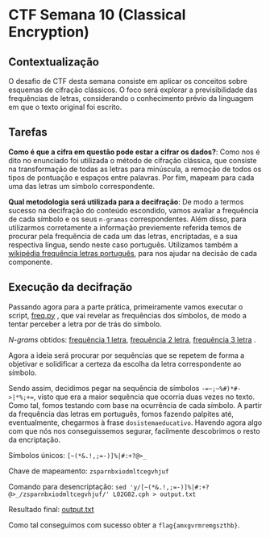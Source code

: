 # CTF Semana 10 (Classical Encryption)

## Contextualização

O desafio de CTF desta semana consiste em aplicar os conceitos sobre esquemas de cifração clássicos. O foco será explorar a previsibilidade das frequências de letras, considerando o conhecimento prévio da linguagem em que o texto original foi escrito.

## Tarefas

**Como é que a cifra em questão pode estar a cifrar os dados?**: Como nos é dito no enunciado foi utilizada o método de cifração clássica, que consiste na transformação de todas as letras para minúscula, a remoção de todos os tipos de pontuação e espaços entre palavras. Por fim, mapeam para cada uma das letras um símbolo correspondente.


**Qual metodologia será utilizada para a decifração**: De modo a termos sucesso na decifração do conteúdo escondido, vamos avaliar a frequência de cada símbolo e os seus `n-gramas` correspondentes. Além disso, para utilizarmos corretamente a informação previemente referida temos de procurar pela frequência de cada um das letras, encriptadas, e a sua respectiva língua, sendo neste caso português. Utilizamos também a [wikipédia frequência letras português](https://pt.wikipedia.org/wiki/Frequ%C3%AAncia_de_letras), para nos ajudar na decisão de cada componente. 


## Execução da decifração

Passando agora para a parte prática, primeiramente vamos executar o script, [freq.py](resources/CTF9/freq.py) , que vai revelar as frequências dos símbolos, de modo a tentar perceber a letra por de trás do símbolo.

_N-grams_ obtidos: [frequência 1 letra](resources/CTF9/1-gram-(top-20).txt), [frequência 2 letra](resources/CTF9/2-gram-(top-20).txt), [frequência 3 letra](resources/CTF9/3-gram-(top-20).txt) .

Agora a ideia será procurar por sequências que se repetem de forma a objetivar e solidificar a certeza da escolha da letra correspondente ao símbolo.

Sendo assim, decidimos pegar na sequência de símbolos `-=~;~%#)*#->|*%;+=`, visto que era a maior sequência que ocorria duas vezes no texto. Como tal, fomos testando com base na ocurrência de cada símbolo. A partir da frequência das letras em português, fomos fazendo palpites até, eventualmente, chegarmos à frase `dosistemaeducativo`. Havendo agora algo com que nós nos conseguissemos segurar, facilmente descobrimos o resto da encriptação.

Símbolos únicos: `[~(*&.!,;=-)]%|#:+?@>_`

Chave de mapeamento: `zsparnbxiodmltcegvhjuf`

Comando para desencriptação: `sed 'y/[~(*&.!,;=-)]%|#:+?@>_/zsparnbxiodmltcegvhjuf/' L02G02.cph > output.txt`

Resultado final: [output.txt](resources/CTF9/output.txt) 

Como tal conseguimos com sucesso obter a `flag{amxgvrmremgszthb}`.

